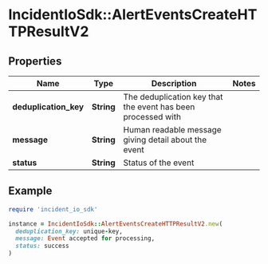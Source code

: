 # IncidentIoSdk::AlertEventsCreateHTTPResultV2

## Properties

| Name | Type | Description | Notes |
| ---- | ---- | ----------- | ----- |
| **deduplication_key** | **String** | The deduplication key that the event has been processed with |  |
| **message** | **String** | Human readable message giving detail about the event |  |
| **status** | **String** | Status of the event |  |

## Example

```ruby
require 'incident_io_sdk'

instance = IncidentIoSdk::AlertEventsCreateHTTPResultV2.new(
  deduplication_key: unique-key,
  message: Event accepted for processing,
  status: success
)
```

